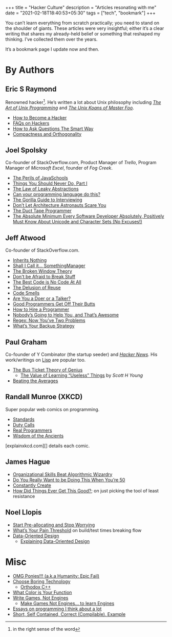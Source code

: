 +++
title = "Hacker Culture"
description = "Articles resonating with me"
date = "2021-02-18T18:40:53+05:30"
tags = ["tech", "bookmark"]
+++

You can’t learn everything from scratch practically; you need to stand on the shoulder of giants.  These articles were very insightful; either it’s a clear writing that shares my already-held belief or something that reshaped my thinking.  I’ve collected them over the years.

It’s a bookmark page I update now and then.

# By Authors

## Eric S Raymond

Renowned hacker[^1].  He’s written a lot about Unix philosophy including [_The Art of Unix Programming_][taoup] and [_The Unix Koans of Master Foo_][unix-koans].

* [How to Become a Hacker](http://www.catb.org/esr/faqs/hacker-howto.html)
* [FAQs on Hackers](http://www.catb.org/esr/faqs/)
* [How to Ask Questions The Smart Way](http://catb.org/~esr/faqs/smart-questions.html)
* [Compactness and Orthogonality](http://www.catb.org/esr/writings/taoup/html/ch04s02.html)

[taoup]: http://www.catb.org/esr/writings/taoup/html/index.html
[unix-koans]: http://www.catb.org/esr/writings/unix-koans/

## Joel Spolsky

Co-founder of StackOverflow.com, Product Manager of _Trello_, Program Manager of _Microsoft Excel_, founder of _Fog Creek_.

* [The Perils of JavaSchools](https://www.joelonsoftware.com/2005/12/29/the-perils-of-javaschools-2/)
* [Things You Should Never Do, Part I](https://www.joelonsoftware.com/2000/04/06/things-you-should-never-do-part-i/)
* [The Law of Leaky Abstractions](https://www.joelonsoftware.com/2002/11/11/the-law-of-leaky-abstractions/)
* [Can your programming language do this?](https://www.joelonsoftware.com/2006/08/01/can-your-programming-language-do-this/)
* [The Gorilla Guide to Interviewing](https://www.joelonsoftware.com/2006/10/25/the-guerrilla-guide-to-interviewing-version-30/)
* [Don’t Let Architecture Astronauts Scare You](https://www.joelonsoftware.com/2001/04/21/dont-let-architecture-astronauts-scare-you/)
* [The Duct Tape Programmer](https://www.joelonsoftware.com/2009/09/23/the-duct-tape-programmer/)
* [The Absolute Minimum Every Software Developer Absolutely, Positively Must Know About Unicode and Character Sets (No Excuses!)](https://www.joelonsoftware.com/2003/10/08/the-absolute-minimum-every-software-developer-absolutely-positively-must-know-about-unicode-and-character-sets-no-excuses/)

## Jeff Atwood

Co-founder of StackOverflow.com.

* [Inherits Nothing](https://blog.codinghorror.com/inherits-nothing/)
* [Shall I Call it... SomethingManager](https://blog.codinghorror.com/i-shall-call-it-somethingmanager/)
* [The Broken Window Theory](https://blog.codinghorror.com/the-broken-window-theory/)
* [Don't be Afraid to Break Stuff](https://blog.codinghorror.com/dont-be-afraid-to-break-stuff/)
* [The Best Code is No Code At All](https://blog.codinghorror.com/the-best-code-is-no-code-at-all/)
* [The Delusion of Reuse](https://blog.codinghorror.com/the-delusion-of-reuse/)
* [Code Smells](https://blog.codinghorror.com/code-smells/)
* [Are You a Doer or a Talker?](https://blog.codinghorror.com/are-you-a-doer-or-a-talker/)
* [Good Programmers Get Off Their Butts](https://blog.codinghorror.com/good-programmers-get-off-their-butts/)
* [How to Hire a Programmer](https://blog.codinghorror.com/how-to-hire-a-programmer/)
* [Nobody’s Going to Help You, and That’s Awesome](https://blog.codinghorror.com/nobodys-going-to-help-you-and-thats-awesome/)
* [Regex: Now You’ve Two Problems](https://blog.codinghorror.com/regular-expressions-now-you-have-two-problems/)
* [What’s Your Backup Strategy](https://blog.codinghorror.com/whats-your-backup-strategy/)

## Paul Graham

Co-founder of Y Combinator (the startup seeder) and [_Hacker News_][hn].  His work/writings on [Lisp][] are popular too.

* [The Bus Ticket Theory of Genius](http://paulgraham.com/genius.html)
  - [The Value of Learning “Useless” Things](https://www.scotthyoung.com/blog/2020/12/21/knowledge-foundation/) by _Scott H Young_
* [Beating the Averages](http://paulgraham.com/avg.html)

[hn]: https://news.ycombinator.com
[Lisp]: https://en.wikipedia.org/wiki/Lisp_(programming_language)

## Randall Munroe (XKCD)

Super popular web comics on programming.

* [Standards](https://xkcd.com/927/)
* [Duty Calls](https://xkcd.com/386/)
* [Real Programmers](https://xkcd.com/378/)
* [Wisdom of the Ancients](https://xkcd.com/979/)

[explainxkcd.com][] details each comic.

[explainxkcd]: https://www.explainxkcd.com/wiki/index.php

## James Hague

* [Organizational Skills Beat Algorithmic Wizardry](https://prog21.dadgum.com/177.html)
* [Do You Really Want to be Doing This When You’re 50](https://prog21.dadgum.com/154.html)
* [Constantly Create](https://prog21.dadgum.com/99.html)
* [How Did Things Ever Get This Good?](https://prog21.dadgum.com/51.html); on just picking the tool of least resistance

## Noel Llopis

* [Start Pre-allocating and Stop Worrying](https://gamesfromwithin.com/start-pre-allocating-and-stop-worrying)
* [What’s Your Pain Threshold](https://gamesfromwithin.com/whats-your-pain-threshold) on build/test times breaking flow
* [Data-Oriented Design](https://gamesfromwithin.com/data-oriented-design)
  - [Explaining Data-Oriented Design](http://www.codersnotes.com/notes/explaining-data-oriented-design/)

# Misc

* [OMG Ponies!!! (a.k.a Humanity: Epic Fail)](https://codeblog.jonskeet.uk/2009/11/02/omg-ponies-aka-humanity-epic-fail/)
* [Choose Boring Technology](https://mcfunley.com/choose-boring-technology)
  - [Orthodox C++](https://gist.github.com/bkaradzic/2e39896bc7d8c34e042b)
* [What Color is Your Function](https://journal.stuffwithstuff.com/2015/02/01/what-color-is-your-function/)
* [Write Games, Not Engines](https://geometrian.com/programming/tutorials/write-games-not-engines/index.php)
  - [Make Games Not Engines... to learn Engines](https://seanmiddleditch.com/makes-games-not-engines-to-learn-engines/)
* [Essays on programming I think about a lot](https://www.benkuhn.net/progessays/)
* [Short, Self Contained, Correct (Compilable), Example](http://www.sscce.org/)

[^1]: in the right sense of the word
